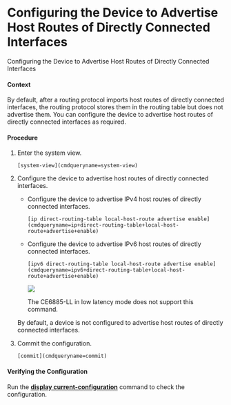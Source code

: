 Configuring the Device to Advertise Host Routes of Directly Connected Interfaces
================================================================================

Configuring the Device to Advertise Host Routes of Directly Connected Interfaces

#### Context

By default, after a routing protocol imports host routes of directly connected interfaces, the routing protocol stores them in the routing table but does not advertise them. You can configure the device to advertise host routes of directly connected interfaces as required.


#### Procedure

1. Enter the system view.
   
   
   ```
   [system-view](cmdqueryname=system-view)
   ```
2. Configure the device to advertise host routes of directly connected interfaces.
   
   
   * Configure the device to advertise IPv4 host routes of directly connected interfaces.
     ```
     [ip direct-routing-table local-host-route advertise enable](cmdqueryname=ip+direct-routing-table+local-host-route+advertise+enable)
     ```
   * Configure the device to advertise IPv6 host routes of directly connected interfaces.
     ```
     [ipv6 direct-routing-table local-host-route advertise enable](cmdqueryname=ipv6+direct-routing-table+local-host-route+advertise+enable)
     ```
     ![](public_sys-resources/note_3.0-en-us.png) 
     
     The CE6885-LL in low latency mode does not support this command.
   
   
   
   By default, a device is not configured to advertise host routes of directly connected interfaces.
3. Commit the configuration.
   
   
   ```
   [commit](cmdqueryname=commit)
   ```

#### Verifying the Configuration

Run the [**display current-configuration**](cmdqueryname=display+current-configuration) command to check the configuration.